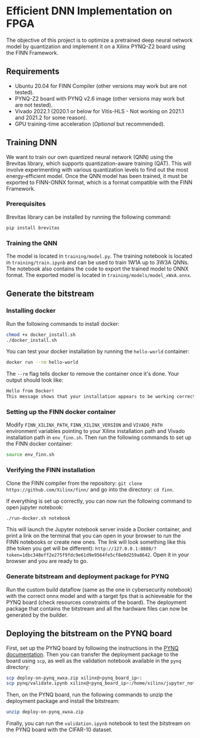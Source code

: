 # Efficient DNN Implementation on FPGA

The objective of this project is to optimize a pretrained deep neural network model by quantization and implement it on a Xilinx PYNQ-Z2 board using the FINN Framework.

## Requirements

* Ubuntu 20.04 for FINN Compiler (other versions may work but are not tested).
* PYNQ-Z2 board with PYNQ v2.6 image (other versions may work but are not tested).
* Vivado 2022.1 (2020.1 or below for Vitis-HLS - Not working on 2021.1 and 2021.2 for some reason).
* GPU training-time acceleration (*Optional* but recommended).


## Training DNN

We want to  train our own quantized neural network (QNN) using the Brevitas library, which supports quantization-aware training (QAT). This will involve experimenting with various quantization levels to find out the most energy-efficient model. Once the QNN model has been trained, it must be exported to FINN-ONNX format, which is a format compatible with the FINN Framework.

### Prerequisites
Brevitas library can be installed by running the following command:

```bash
pip install brevitas
```

### Training the QNN

The model is located in ```training/model.py```. The training notebook is located in ```training/train.ipynb``` and can be used to train 1W1A up to 3W3A QNNs. The notebook also contains the code to export the trained model to ONNX format. The exported model is located in ```training/models/model_xWxA.onnx```.


## Generate the bitstream

### Installing docker

Run the following commands to install docker:

```bash
chmod +x docker_install.sh
./docker_install.sh
```

You can test your docker installation by running the ```hello-world``` container:

```bash
docker run --rm hello-world
```

The ```--rm``` flag tells docker to remove the container once it's done. Your output should look like:

```bash
Hello from Docker!
This message shows that your installation appears to be working correctly.
```

### Setting up the FINN docker container

Modify ```FINN_XILINX_PATH```, ```FINN_XILINX_VERSION``` and ```VIVADO_PATH``` environment variables pointing to your Xilinx installation path and Vivado installation path in ```env_finn.sh```.
Then run the following commands to set up the FINN docker container:

```bash
source env_finn.sh
```

### Verifying the FINN installation

Clone the FINN compiler from the repository: ```git clone https://github.com/Xilinx/finn/``` and go into the directory: ```cd finn```.

If everything is set up correctly, you can now run the following command to open jupyter notebook:

```bash
./run-docker.sh notebook
```

This will launch the Jupyter notebook server inside a Docker container, and print a link on the terminal that you can open in your browser to run the FINN notebooks or create new ones. The link will look something like this (the token you get will be different): ```http://127.0.0.1:8888/?token=1dbc348eff2e275f9fdc9e61d9e9564fe5cf8e0d259a8642```. Open it in your browser and you are ready to go.

### Generate bitstream and deployment package for PYNQ

Run the custom build dataflow (same as the one in cybersecurity notebook) with the correct onnx model and with a target fps that is achieveable for the PYNQ board (check resources constraints of the board). The deployment package that contains the bitstream and all the hardware files can now be generated by the builder.

## Deploying the bitstream on the PYNQ board

First, set up the PYNQ board by following the instructions in the [PYNQ documentation](https://pynq.readthedocs.io/en/v2.6.0/getting_started/setup_board.html). Then you can transfer the deployment package to the board using ```scp```, as well as the validation notebook available in the ```pynq``` directory:

```bash
scp deploy-on-pynq_xwxa.zip xilinx@<pynq_board_ip>:
scp pynq/validate.ipynb xilinx@<pynq_board_ip>:/home/xilinx/jupyter_notebooks
```

Then, on the PYNQ board, run the following commands to unzip the deployment package and install the bitstream:

```bash
unzip deploy-on-pynq_xwxa.zip
```

Finally, you can run the ```validation.ipynb``` notebook to test the bitstream on the PYNQ board with the CIFAR-10 dataset.
